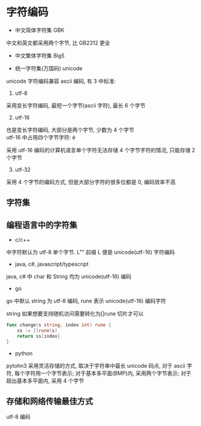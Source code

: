 # 字符编码

- 中文简体字符集 GBK

中文和英文都采用两个字节, 比 GB2312 更全

- 中文繁体字符集 Big5

- 统一字符集(万国码) unicode

unicode 字符编码兼容 ascii 编码, 有 3 中标准:

1. utf-8

采用变长字符编码, 最短一个字节(ascii 字符), 最长 6 个字节

2. utf-16

也是变长字符编码, 大部分是两个字节, 少数为 4 个字节  
utf-16 中占用四个字节字符: é

采用 utf-16 编码的计算机语言单个字符无法存储 4 个字节字符的情况, 只能存储 2 个字节

3. utf-32

采用 4 个字节的编码方式, 但是大部分字符的很多位都是 0, 编码效率不高

## 字符集

## 编程语言中的字符集

- c/c++

中字符默认为 utf-8 单个字节. L"" 前缀 L 便是 unicode(utf-16) 字符编码

- java, c#, javascript/typescript

java, c# 中 char 和 String 均为 unicode(utf-16) 编码

- go

go 中默认 string 为 utf-8 编码, rune 表示 unicode(utf-16) 编码字符

string 如果想要支持随机访问需要转化为[]rune 切片才可以

```go
func change(s string, index int) rune {
    ss := []rune(s)
    return ss[index]
}
```

- python

pytohn3 采用灵活存储的方式, 取决于字符串中最长 unicode 码点, 对于 ascii 字符, 每个字符用一个字节表示; 对于基本多平面(BMP)内, 采用两个字节表示; 对于超出基本多平面内, 采用 4 个字节

## 存储和网络传输最佳方式

utf-8 编码
